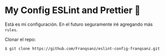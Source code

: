 # My Config ESLint and Prettier 👀

Está es mi configuración. En el futuro seguramente iré agregando más `rules`.

Clonar el repo:
```sh
$ git clone https://github.com/Franqsanz/eslint-config-franqsanz.git
```